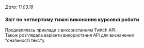 <i>Дата: 11.03.18</i>

<h3>Звіт по четвертому тижні виконання курсової роботи</h3>
Продивлялась приклади з використанням Twitch API. <br>Також розглядала варіанти використання АРІ для визначення тональності тексту. 
